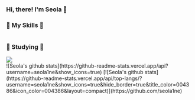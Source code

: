 ### Hi, there! I'm Seola 👋

<!--
**seola1ne/seola1ne** is a ✨ _special_ ✨ repository because its `README.md` (this file) appears on your GitHub profile.

Here are some ideas to get you started:

- 🔭 I’m currently working on ...
- 🌱 I’m currently learning ...
- 👯 I’m looking to collaborate on ...
- 🤔 I’m looking for help with ...
- 💬 Ask me about ...
- 📫 How to reach me: ...
- 😄 Pronouns: ...
- ⚡ Fun fact: ...
-->

<div>
  <h3>🌼 My Skills 🌼</h3>
  <img src=""/>
 </div>
 
 <div>
  <h3>🌱 Studying 🌱</h3>
 </div>
 
 <div>
  <img src="https://github.com/gjbae1212/hit-counter"/>
 </div>
 
<div>
  ![Seola's github stats](https://github-readme-stats.vercel.app/api?username=seola1ne&show_icons=true)
  [![Seola's github stats](https://github-readme-stats.vercel.app/api/top-langs/?username=seola1ne&show_icons=true&hide_border=true&title_color=004386&icon_color=004386&layout=compact)](https://github.com/seola1ne)
 </div>
